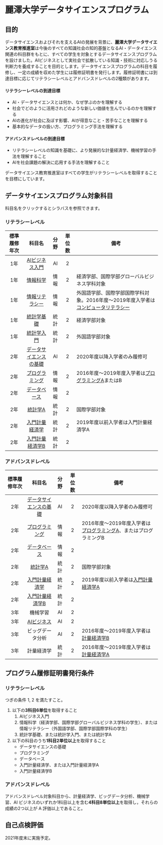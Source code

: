 # 麗澤大学データサイエンスプログラム
## 目的
データサイエンスおよびそれを支えるAIの発展を背景に、**麗澤大学データサイエンス教育推進室**は今後のすべての知識社会の知的基盤となるAI・データイエンス関連の科目群をもとに、すべての学生を対象とするデータサイエンスプログラムを設けました。AIビジネスとして実社会で拡散している知識・技術に対応しうる判断力を養成することを目的とします。データサイエンスプログラムの科目を履修し、一定の成績を収めた学生には履修証明書を発行します。履修証明書には到達目標に応じてリテラシーレベルとアドバンスドレベルの2種類があります。

#### リテラシーレベルの到達目標
- AI・データサイエンスとは何か、なぜ学ぶのかを理解する
- 社会でどのように活用されどのような新しい価値を生んでいるのかを理解する
- AIの進化が社会に及ぼす影響、AIが得意なこと・苦手なことを理解する
- 基本的なデータの扱い方、プログラミング手法を理解する

#### アドバンスドレベルの到達目標
- リテラシーレベルの知識を基礎に、より発展的な計量経済学、機械学習の手法を理解すること
- AIを社会課題の解決に応用する手法を理解すること

データサイエンス教育推進室はすべての学生がリテラシーレベルを取得することを目標にしています。

## データサイエンスプログラム対象科目
科目名をクリックするとシラバスを参照できます。
### リテラシーレベル


|標準履修年次|科目名|分野|単位数|備考|
|:---:|:---:|:---:|:---:|---|
|1年|[AIビジネス入門](https://cplan.reitaku-u.ac.jp/Kyoin/web/Syllabus/WebSyllabusSansho/UI/WSL_SyllabusSansho.aspx?P1=0121003000&P2=2021&P3=20210401)|AI|2||
|1年|[情報科学](https://cplan.reitaku-u.ac.jp/Kyoin/web/Syllabus/WebSyllabusSansho/UI/WSL_SyllabusSansho.aspx?P1=00930030K1&P2=2021&P3=20210401)|情報|2|経済学部、国際学部グローバルビジネス学科対象 |
|1年|[情報リテラシー](https://cplan.reitaku-u.ac.jp/Kyoin/web/Syllabus/WebSyllabusSansho/UI/WSL_SyllabusSansho.aspx?P1=4540002001&P2=2021&P3=20210401)|情報|2|外国語学部、国際学部国際学科対象。2016年度～2019年度入学者は[コンピュータリテラシー](https://cplan.reitaku-u.ac.jp/Kyoin/web/Syllabus/WebSyllabusSansho/UI/WSL_SyllabusSansho.aspx?P1=0058002011&P2=2021&P3=20210401)|
|1年|[統計学基礎](https://cplan.reitaku-u.ac.jp/Kyoin/web/Syllabus/WebSyllabusSansho/UI/WSL_SyllabusSansho.aspx?P1=0582002001&P2=2021&P3=20210401)|統計|2|経済学部対象|
|1年|[統計学入門](https://cplan.reitaku-u.ac.jp/Kyoin/web/Syllabus/WebSyllabusSansho/UI/WSL_SyllabusSansho.aspx?P1=0122003000&P2=2021&P3=20210401)|統計|2|外国語学部対象|
|2年|[データサイエンスの基礎](https://cplan.reitaku-u.ac.jp/Kyoin/web/Syllabus/WebSyllabusSansho/UI/WSL_SyllabusSansho.aspx?P1=4340003001&P2=2021&P3=20210401)|AI|2|2020年度以降入学者のみ履修可|
|2年|[プログラミング](https://cplan.reitaku-u.ac.jp/Kyoin/web/Syllabus/WebSyllabusSansho/UI/WSL_SyllabusSansho.aspx?P1=4339002001&P2=2021&P3=20210401)|情報|2|2016年度～2019年度入学者は[プログラミングA](https://cplan.reitaku-u.ac.jp/Kyoin/web/Syllabus/WebSyllabusSansho/UI/WSL_SyllabusSansho.aspx?P1=4202012001&P2=2021&P3=20210401)またはB |
|2年|[データベース](https://cplan.reitaku-u.ac.jp/Kyoin/web/Syllabus/WebSyllabusSansho/UI/WSL_SyllabusSansho.aspx?P1=4339002001&P2=2021&P3=20210401)|情報|2||
|2年|[統計学A](https://cplan.reitaku-u.ac.jp/Kyoin/web/Syllabus/WebSyllabusSansho/UI/WSL_SyllabusSansho.aspx?P1=4032012000&P2=2021&P3=20210401)|統計|2|国際学部対象|
|2年|[入門計量経済学](https://cplan.reitaku-u.ac.jp/Kyoin/web/Syllabus/WebSyllabusSansho/UI/WSL_SyllabusSansho.aspx?P1=8095002000&P2=2021&P3=20210401)|統計|2|2019年度以前入学者は入門計量経済学A|
|2年|[入門計量経済学B](https://cplan.reitaku-u.ac.jp/Kyoin/web/Syllabus/WebSyllabusSansho/UI/WSL_SyllabusSansho.aspx?P1=4155023000&P2=2021&P3=20210401)|統計|2||

### アドバンスドレベル

|標準履修年次|科目名|分野|単位数|備考|
|:---:|:---:|:---:|:---:|---|
|2年|[データサイエンスの基礎](https://cplan.reitaku-u.ac.jp/Kyoin/web/Syllabus/WebSyllabusSansho/UI/WSL_SyllabusSansho.aspx?P1=4340003001&P2=2021&P3=20210401)|AI|2|2020年度以降入学者のみ履修可|
|2年|[プログラミング](https://cplan.reitaku-u.ac.jp/Kyoin/web/Syllabus/WebSyllabusSansho/UI/WSL_SyllabusSansho.aspx?P1=4339002001&P2=2021&P3=20210401)|情報|2|2016年度～2019年度入学者は[プログラミングA](https://cplan.reitaku-u.ac.jp/Kyoin/web/Syllabus/WebSyllabusSansho/UI/WSL_SyllabusSansho.aspx?P1=4202012001&P2=2021&P3=20210401)、またはプログラミングB |
|2年|[データベース](https://cplan.reitaku-u.ac.jp/Kyoin/web/Syllabus/WebSyllabusSansho/UI/WSL_SyllabusSansho.aspx?P1=4240002000&P2=2021&P3=20210401)|情報|2||
|2年|[統計学A](https://cplan.reitaku-u.ac.jp/Kyoin/web/Syllabus/WebSyllabusSansho/UI/WSL_SyllabusSansho.aspx?P1=4032012000&P2=2021&P3=20210401)|統計|2|国際学部対象|
|2年|[入門計量経済学](https://cplan.reitaku-u.ac.jp/Kyoin/web/Syllabus/WebSyllabusSansho/UI/WSL_SyllabusSansho.aspx?P1=8095002000&P2=2021&P3=20210401)|統計|2|2019年度以前入学者は[入門計量経済学A](https://cplan.reitaku-u.ac.jp/Kyoin/web/Syllabus/WebSyllabusSansho/UI/WSL_SyllabusSansho.aspx?P1=4008012000&P2=2021&P3=20210401)|
|2年|[入門計量経済学B](https://cplan.reitaku-u.ac.jp/Kyoin/web/Syllabus/WebSyllabusSansho/UI/WSL_SyllabusSansho.aspx?P1=4155023000&P2=2021&P3=20210401)|統計|2||
|3年|機械学習|AI|2||
|3年|[AIビジネス](https://cplan.reitaku-u.ac.jp/Kyoin/web/Syllabus/WebSyllabusSansho/UI/WSL_SyllabusSansho.aspx?P1=4237202000&P2=2021&P3=20210401)|AI|2|
|3年|ビッグデータ分析|AI|2|2016年度～2019年度入学者は[計量経済学B](https://cplan.reitaku-u.ac.jp/Kyoin/web/Syllabus/WebSyllabusSansho/UI/WSL_SyllabusSansho.aspx?P1=4008023010&P2=2021&P3=20210401)|
|3年|計量経済学|統計|2|2016年度～2019年度入学者は[計量経済学A](https://cplan.reitaku-u.ac.jp/Kyoin/web/Syllabus/WebSyllabusSansho/UI/WSL_SyllabusSansho.aspx?P1=4008012000&P2=2021&P3=20210401)|

## プログラム履修証明書発行条件
### リテラシーレベル
つぎの条件 1, 2 を満たすこと。
1. 以下の**3科目6単位**を取得すること
    1. AIビジネス入門
    1. 情報科学（経済学部、国際学部グローバルビジネス学科の学生）、または情報リテラシー（外国語学部、国際学部国際学科の学生）
    1. 統計学基礎、または統計学入門、または統計学A
2.  以下の科目のうち**1科目2単位以上**を取得すること
    - データサイエンスの基礎
    - プログラミング
    - データベース
    - 入門計量経済学、または入門計量経済学A
    - 入門計量経済学B

### アドバンスドレベル
アドバンスドレベル対象科目から、計量経済学、ビッグデータ分析、機械学習、AI ビジネスのいずれか1科目以上を含む**4科目8単位以上**を取得し，それらの成績の2つ以上が A 評価以上であること。

## 自己点検評価
2021年度末に実施予定。
